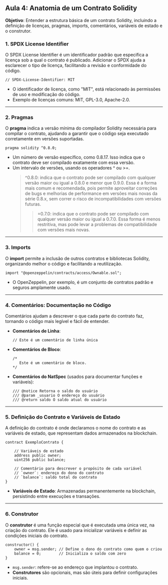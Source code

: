 ## Aula 4: Anatomia de um Contrato Solidity

**Objetivo**: Entender a estrutura básica de um contrato Solidity, incluindo a definição de licenças, pragmas, imports, comentários, variáveis de estado e o construtor.


### 1. SPDX License Identifier

O SPDX License Identifier é um identificador padrão que especifica a licença sob a qual o contrato é publicado. Adicionar o SPDX ajuda a esclarecer o tipo de licença, facilitando a revisão e conformidade do código.

```solidity
// SPDX-License-Identifier: MIT
```

- O identificador de licença, como "MIT", está relacionado às permissões de uso e modificação do código.
- Exemplo de licenças comuns: MIT, GPL-3.0, Apache-2.0.

---

### 2. Pragmas

O **pragma** indica a versão mínima do compilador Solidity necessária para compilar o contrato, ajudando a garantir que o código seja executado corretamente em versões suportadas.

```solidity
pragma solidity ^0.8.0;
```

- Um número de versão específico, como 0.8.17. Isso indica que o contrato deve ser compilado exatamente com essa versão.
- Um intervalo de versões, usando os operadores ^ ou >=.
  > ^0.8.0: indica que o contrato pode ser compilado com qualquer versão maior ou igual a 0.8.0 e menor que 0.9.0. Essa é a forma mais comum e recomendada, pois permite aproveitar correções de bugs e melhorias de performance em versões mais novas da série 0.8.x, sem correr o risco de incompatibilidades com versões futuras.
  > >=0.7.0: indica que o contrato pode ser compilado com qualquer versão maior ou igual a 0.7.0. Essa forma é menos restritiva, mas pode levar a problemas de compatibilidade com versões mais novas.

---

### 3. Imports

O **import** permite a inclusão de outros contratos e bibliotecas Solidity, organizando melhor o código e facilitando a reutilização.

```solidity
import "@openzeppelin/contracts/access/Ownable.sol";
```

- O OpenZeppelin, por exemplo, é um conjunto de contratos padrão e seguros amplamente usado.

---

### 4. Comentários: Documentação no Código

Comentários ajudam a descrever o que cada parte do contrato faz, tornando o código mais legível e fácil de entender.

- **Comentários de Linha**:
  ```solidity
  // Este é um comentário de linha única
  ```

- **Comentários de Bloco**:
  ```solidity
  /*
     Este é um comentário de bloco.
  */
  ```

- **Comentários do NatSpec** (usados para documentar funções e variáveis):
  ```solidity
  /// @notice Retorna o saldo do usuário
  /// @param _usuario O endereço do usuário
  /// @return saldo O saldo atual do usuário
  ```

---

### 5. Definição do Contrato e Variáveis de Estado

A definição do contrato é onde declaramos o nome do contrato e as variáveis de estado, que representam dados armazenados na blockchain.

```solidity
contract ExemploContrato {
    
    // Variáveis de estado
    address public owner;
    uint256 public balance;

    // Comentário para descrever o propósito de cada variável
    // `owner`: endereço do dono do contrato
    // `balance`: saldo total do contrato
}
```

- **Variáveis de Estado**: Armazenadas permanentemente na blockchain, persistindo entre execuções e transações.

---

### 6. Construtor

O **construtor** é uma função especial que é executada uma única vez, na criação do contrato. Ele é usado para inicializar variáveis e definir as condições iniciais do contrato.

```solidity
constructor() {
    owner = msg.sender; // Define o dono do contrato como quem o criou
    balance = 0;        // Inicializa o saldo com zero
}
```

- `msg.sender`: refere-se ao endereço que implantou o contrato.
- **Construtores** são opcionais, mas são úteis para definir configurações iniciais.


